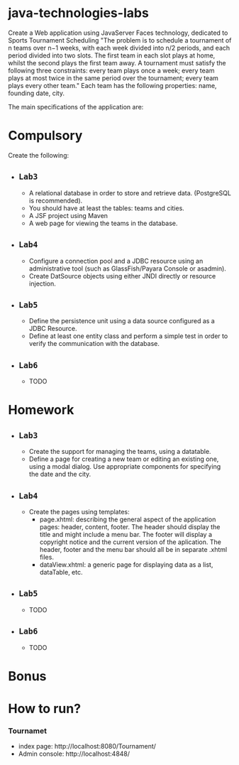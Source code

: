 # java-technologies-labs
Create a Web application using JavaServer Faces technology, dedicated to Sports Tournament Scheduling
"The problem is to schedule a tournament of n teams over n−1 weeks, with each week divided into n/2 periods, and each period divided into two slots.
The first team in each slot plays at home, whilst the second plays the first team away.
A tournament must satisfy the following three constraints: every team plays once a week; every team plays at most twice in the same period over the tournament; every team plays every other team."
Each team has the following properties: name, founding date, city.

The main specifications of the application are:
# Compulsory
Create the following:

- `Lab3`
  - 
    * A relational database in order to store and retrieve data. (PostgreSQL is recommended).
    * You should have at least the tables: teams and cities.
    * A JSF project using Maven
    * A web page for viewing the teams in the database.

- `Lab4`
  - 
  * Configure a connection pool and a JDBC resource using an administrative tool (such as GlassFish/Payara Console or asadmin).
  * Create DatSource objects using either JNDI directly or resource injection.

- `Lab5`
  - 
  * Define the persistence unit using a data source configured as a JDBC Resource.
  * Define at least one entity class and perform a simple test in order to verify the communication with the database.

- `Lab6`
  - 
  * TODO

# Homework
- `Lab3`
  - 
  * Create the support for managing the teams, using a datatable.
  * Define a page for creating a new team or editing an existing one, using a modal dialog. Use appropriate components for specifying the date and the city.
- `Lab4`
  - 
  - Create the pages using templates:
    * page.xhtml: describing the general aspect of the application pages: header, content, footer. The header should display the title and might include a menu bar.
      The footer will display a copyright notice and the current version of the aplication. The header, footer and the menu bar should all be in separate .xhtml files.
    * dataView.xhtml: a generic page for displaying data as a list, dataTable, etc.
- `Lab5`
  - 
  * TODO
- `Lab6`
  - 
  * TODO

# Bonus


# How to run?

### Tournamet
- index page:
http://localhost:8080/Tournament/
- Admin console:
http://localhost:4848/